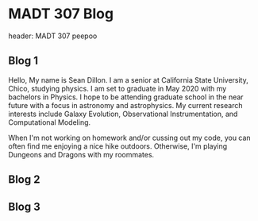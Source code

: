 
# MADT 307 Blog

header: MADT 307 peepoo


## Blog 1 
Hello, My name is Sean Dillon. I am a senior at California State University, Chico, studying physics. I am set to graduate in May 2020 with my bachelors in Physics. I hope to be attending graduate school in the near future with a focus in astronomy and astrophysics. My current research interests include Galaxy Evolution, Observational Instrumentation, and Computational Modeling.

When I'm not working on homework and/or cussing out my code, you can often find me enjoying a nice hike outdoors. Otherwise, I'm playing Dungeons and Dragons with my roommates.


## Blog 2



## Blog 3



